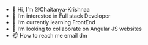 - 👋 Hi, I’m @Chaitanya-Krishnaa
- 👀 I’m interested in Full stack Developer
- 🌱 I’m currently learning FrontEnd
- 💞️ I’m looking to collaborate on Angular JS websites
- 📫 How to reach me email dm

<!---
Chaitanya-Krishnaa/Chaitanya-Krishnaa is a ✨ special ✨ repository because its `README.md` (this file) appears on your GitHub profile.
You can click the Preview link to take a look at your changes.
--->

